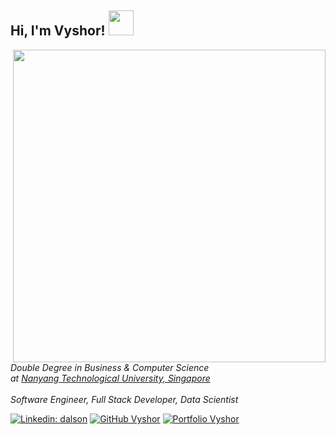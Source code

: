 <h2> Hi, I'm Vyshor! <a href="https://vyshor.github.io/#/projects"><img src="https://media.giphy.com/media/USV0ym3bVWQJJmNu3N/giphy.gif" width="40"></a></h2>
<img align='right' src="https://imgur.com/1mpLLXa.gif" width="500">
<p><em>Double Degree in Business & Computer Science <br>at <a href="https://www.ntu.edu.sg/">Nanyang Technological University, Singapore</a></br></br>Software Engineer, Full Stack Developer, Data Scientist 
</em></p>

[![Linkedin: dalson](https://img.shields.io/badge/-dalson-blue?style=flat-square&logo=Linkedin&logoColor=white&link=https://www.linkedin.com/in/dalsonutn/)](https://www.linkedin.com/in/dalsonutn/)
[![GitHub Vyshor](https://img.shields.io/github/followers/vyshor?label=follow&style=social)](https://github.com/vyshor)
[![Portfolio Vyshor](https://img.shields.io/badge/Portfolio-vyshor.github.io-brightgreen?style=flat&link=https://vyshor.github.io/#/)](https://vyshor.github.io/)

